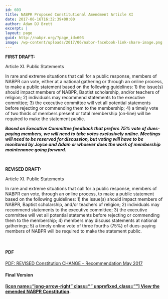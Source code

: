 ```yaml
---
id: 603
title: NABPR Proposed Constitutional Amendment Article XI
date: 2017-06-16T16:32:39+00:00
author: Adam DJ Brett
excerpt: |
layout: page
guid: http://nabpr.org/?page_id=603
image: /wp-content/uploads/2017/06/nabpr-facebook-link-share-image.png
---
```

**FIRST DRAFT:** 

Article XI. Public Statements

In rare and extreme situations that call for a public response, members of NABPR can vote, either at a national gathering or through an online process, to make a public statement based on the following guidelines: 1) the issue(s) should impact members of NABPR, Baptist scholarship, and/or teachers of religion; 2) individuals may recommend statements to the executive committee; 3) the executive committee will vet all potential statements before rejecting or commending them to the membership; 4) a timely vote of two thirds of members present or total membership (on-line) will be required to make the statement public.

**_Based on Executive Committee feedback that prefers 75% vote of dues-paying members, we will need to take votes exclusively online. Meetings will need to be reserved for discussion, but voting will have to be monitored by Joyce and Adam or whoever does the work of membership maintenance going forward._** 

&nbsp;

**REVISED DRAFT:** 

Article XI. Public Statements

In rare and extreme situations that call for a public response, members of NABPR can vote, through an online process, to make a public statement based on the following guidelines: 1) the issue(s) should impact members of NABPR, Baptist scholarship, and/or teachers of religion; 2) individuals may recommend statements to the executive committee; 3) the executive committee will vet all potential statements before rejecting or commending them to the membership; 4) members may discuss statements at national gatherings; 5) a timely online vote of three fourths (75%) of dues-paying members of NABPR will be required to make the statement public.

&nbsp;

#### PDF

[PDF: REVISED Constitution CHANGE &#8211; Recommendation May 2017](https://nabpr.org/wp-content/uploads/2017/06/REVISED-Constitution-CHANGE-recommendation-May-2017.pdf)

#### Final Version

#### [[icon name=&#8221;long-arrow-right&#8221; class=&#8221;&#8221; unprefixed_class=&#8221;&#8221;] View the emended NABPR Constitution](https://nabpr.org/about-nabpr/constitution/).